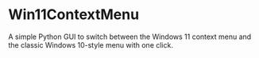 # Win11ContextMenu
A simple Python GUI to switch between the Windows 11 context menu and the classic Windows 10-style menu with one click.
